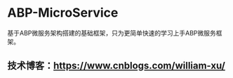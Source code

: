# ABP-MicroService
基于ABP微服务架构搭建的基础框架，只为更简单快速的学习上手ABP微服务框架。
## 技术博客：https://www.cnblogs.com/william-xu/
